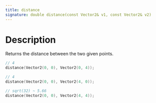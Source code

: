 ```yaml
---
title: distance
signature: double distance(const Vector2& v1, const Vector2& v2)
---
```


# Description
Returns the distance between the two given points. 


``` c++
// 4
distance(Vector2(0, 0), Vector2(0, 4));

// 4
distance(Vector2(0, 0), Vector2(4, 0));

// sqrt(32) ~ 5.66
distance(Vector2(0, 0), Vector2(4, 4));
```
